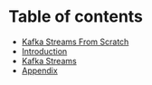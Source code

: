 # Table of contents

* [Kafka Streams From Scratch](README.md)
* [Introduction](introduction.md)
* [Kafka Streams](the-beginning-of-kafka-streams.md)
* [Appendix](appendix.md)

